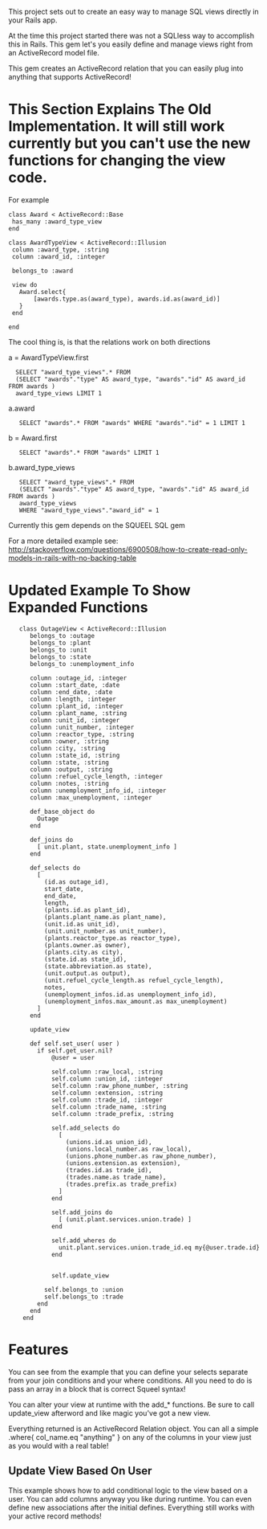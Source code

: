 This project sets out to create an easy way to manage SQL views directly in your Rails app.

At the time this project started there was not a SQLless way to accomplish this in Rails.  This gem let's you easily define and manage views right from an ActiveRecord model file.

This gem creates an ActiveRecord relation that you can easily plug into anything that supports ActiveRecord!

# This Section Explains The Old Implementation.  It will still work currently but you can't use the new functions for changing the view code. #

For example


    class Award < ActiveRecord::Base
     has_many :award_type_view
    end

    class AwardTypeView < ActiveRecord::Illusion
     column :award_type, :string
     column :award_id, :integer

     belongs_to :award

     view do
       Award.select{
           [awards.type.as(award_type), awards.id.as(award_id)]
       }
     end

    end


The cool thing is, is that the relations work on both directions

a = AwardTypeView.first

      SELECT "award_type_views".* FROM 
      (SELECT "awards"."type" AS award_type, "awards"."id" AS award_id FROM awards ) 
      award_type_views LIMIT 1

a.award

       SELECT "awards".* FROM "awards" WHERE "awards"."id" = 1 LIMIT 1

b = Award.first

       SELECT "awards".* FROM "awards" LIMIT 1

b.award_type_views

       SELECT "award_type_views".* FROM 
       (SELECT "awards"."type" AS award_type, "awards"."id" AS award_id FROM awards ) 
       award_type_views 
       WHERE "award_type_views"."award_id" = 1

Currently this gem depends on the SQUEEL SQL gem

For a more detailed example see: http://stackoverflow.com/questions/6900508/how-to-create-read-only-models-in-rails-with-no-backing-table


# Updated Example To Show Expanded Functions #


       class OutageView < ActiveRecord::Illusion
          belongs_to :outage
          belongs_to :plant
          belongs_to :unit
          belongs_to :state
          belongs_to :unemployment_info

          column :outage_id, :integer
          column :start_date, :date
          column :end_date, :date
          column :length, :integer
          column :plant_id, :integer
          column :plant_name, :string
          column :unit_id, :integer
          column :unit_number, :integer
          column :reactor_type, :string
          column :owner, :string
          column :city, :string
          column :state_id, :string
          column :state, :string
          column :output, :string
          column :refuel_cycle_length, :integer
          column :notes, :string
          column :unemployment_info_id, :integer
          column :max_unemployment, :integer

          def_base_object do
            Outage
          end

          def_joins do
            [ unit.plant, state.unemployment_info ]
          end

          def_selects do
            [
              (id.as outage_id),
              start_date,
              end_date,
              length,
              (plants.id.as plant_id),
              (plants.plant_name.as plant_name),
              (unit.id.as unit_id),
              (unit.unit_number.as unit_number),
              (plants.reactor_type.as reactor_type),
              (plants.owner.as owner),
              (plants.city.as city),
              (state.id.as state_id),
              (state.abbreviation.as state),
              (unit.output.as output),
              (unit.refuel_cycle_length.as refuel_cycle_length),
              notes,
              (unemployment_infos.id.as unemployment_info_id),
              (unemployment_infos.max_amount.as max_unemployment)
            ]
          end

          update_view

          def self.set_user( user )
            if self.get_user.nil?
                @user = user

                self.column :raw_local, :string
                self.column :union_id, :integer
                self.column :raw_phone_number, :string
                self.column :extension, :string
                self.column :trade_id, :integer
                self.column :trade_name, :string
                self.column :trade_prefix, :string

                self.add_selects do
                  [
                    (unions.id.as union_id),
                    (unions.local_number.as raw_local),
                    (unions.phone_number.as raw_phone_number),
                    (unions.extension.as extension),
                    (trades.id.as trade_id),
                    (trades.name.as trade_name),
                    (trades.prefix.as trade_prefix)
                  ]
                end

                self.add_joins do
                  [ (unit.plant.services.union.trade) ]
                end

                self.add_wheres do
                  unit.plant.services.union.trade_id.eq my{@user.trade.id}
                end


                self.update_view

              self.belongs_to :union
              self.belongs_to :trade
            end
          end
        end

# Features #

You can see from the example that you can define your selects separate from your join conditions and your where conditions.
All you need to do is pass an array in a block that is correct Squeel syntax!

You can alter your view at runtime with the add_* functions.  Be sure to call update_view afterword and like magic you've got a new view.

Everything returned is an ActiveRecord Relation object.  You can all a simple .where{ col_name.eq "anything" } on any of the columns in your view just as you would with a real table!

## Update View Based On User ##
This example shows how to add conditional logic to the view based on a user.  You can add columns anyway you like during runtime.  You can even define new associations after the initial defines.  Everything still works with your active record methods!